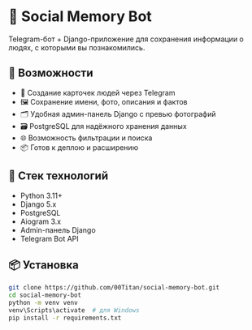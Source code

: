 # 🤖 Social Memory Bot

Telegram-бот + Django-приложение для сохранения информации о людях, с которыми вы познакомились.

## 🚀 Возможности

- 📇 Создание карточек людей через Telegram
- 🖼️ Сохранение имени, фото, описания и фактов
- 🗂️ Удобная админ-панель Django с превью фотографий
- 🗃️ PostgreSQL для надёжного хранения данных
- 🌐 Возможность фильтрации и поиска
- 📦 Готов к деплою и расширению

## 🔧 Стек технологий

- Python 3.11+
- Django 5.x
- PostgreSQL
- Aiogram 3.x
- Admin-панель Django
- Telegram Bot API

## 📦 Установка


```bash
git clone https://github.com/00Titan/social-memory-bot.git
cd social-memory-bot
python -m venv venv
venv\Scripts\activate  # для Windows
pip install -r requirements.txt

